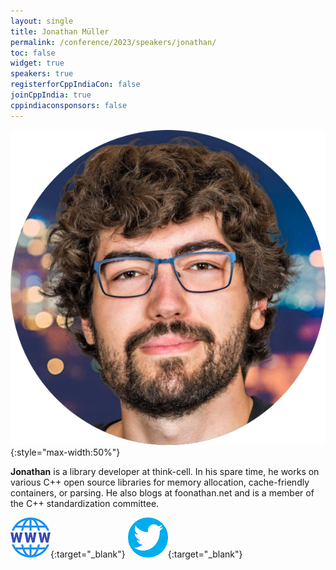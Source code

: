 ```yaml
---
layout: single
title: Jonathan Müller
permalink: /conference/2023/speakers/jonathan/
toc: false
widget: true
speakers: true
registerforCppIndiaCon: false
joinCppIndia: true
cppindiaconsponsors: false
---
```


![Jonathan Müller](/conference/2023/graphics/speakers/jonathan.png "Jonathan Müller"){:style="max-width:50%"}

**Jonathan** is a library developer at think-cell. In his spare time, he works on various C++ open source libraries for memory allocation, cache-friendly containers, or parsing. He also blogs at foonathan.net and is a member of the C++ standardization committee.  

[![Jonathan Müller](/assets/images/www.png "Jonathan Müller")](https://www.jonathanmueller.dev/){:target="_blank"}
[![Jonathan Müller](/assets/images/twitter.png "Jonathan Müller")](https://twitter.com/foonathan){:target="_blank"}
<pre>











































</pre>